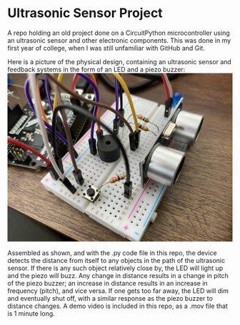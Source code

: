 # Ultrasonic Sensor Project
A repo holding an old project done on a CircuitPython microcontroller using an ultrasonic sensor and other electronic components. This was done in my first year of college, when I was still unfamiliar with GitHub and Git.

Here is a picture of the physical design, containing an ultrasonic sensor and feedback systems in the form of an LED and a piezo buzzer:
![](SIPPFinalProject.jpeg)

Assembled as shown, and with the .py code file in this repo, the device detects the distance from itself to any objects in the path of the ultrasonic sensor. If there is any such object relatively close by, the LED will light up and the piezo will buzz. Any change in distance results in a change in pitch of the piezo buzzer; an increase in distance results in an increase in frequency (pitch), and vice versa. If one gets too far away, the LED will dim and eventually shut off, with a similar response as the piezo buzzer to distance changes. A demo video is included in this repo, as a .mov file that is 1 minute long.
